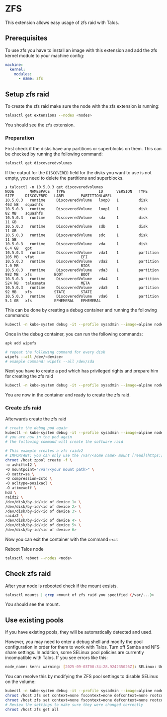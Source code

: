 # ZFS

This extension allows easy usage of zfs raid with Talos.

## Prerequisites

To use zfs you have to install an image with this extension and add the zfs kernel module to your machine config:

```yaml
machine:
  kernel:
    modules:
      - name: zfs
```

## Setup zfs raid

To create the zfs raid make sure the node with the zfs extension is running:

```bash
talosctl get extensions --nodes <nodes>
```

You should see the `zfs` extension.

### Preparation

First check if the disks have any partitions or superblocks on them.
This can be checked by running the following command:

```bash
talosctl get discoveredvolumes
```

If the output for the `DISCOVERED` field for the disks you want to use is not empty, you need to delete the partitions and superblocks.

```text
❯ talosctl -n 10.5.0.3 get discoveredvolumes
NODE       NAMESPACE   TYPE               ID      VERSION   TYPE        SIZE     DISCOVERED   LABEL       PARTITIONLABEL
10.5.0.3   runtime     DiscoveredVolume   loop0   1         disk        463 kB   squashfs
10.5.0.3   runtime     DiscoveredVolume   loop1   1         disk        82 MB    squashfs
10.5.0.3   runtime     DiscoveredVolume   sda     1         disk        11 GB
10.5.0.3   runtime     DiscoveredVolume   sdb     1         disk        11 GB
10.5.0.3   runtime     DiscoveredVolume   sdc     1         disk        11 GB
10.5.0.3   runtime     DiscoveredVolume   vda     1         disk        6.4 GB   gpt
10.5.0.3   runtime     DiscoveredVolume   vda1    1         partition   105 MB   vfat                     EFI
10.5.0.3   runtime     DiscoveredVolume   vda2    1         partition   1.0 MB                            BIOS
10.5.0.3   runtime     DiscoveredVolume   vda3    1         partition   982 MB   xfs          BOOT        BOOT
10.5.0.3   runtime     DiscoveredVolume   vda4    1         partition   524 kB   talosmeta                META
10.5.0.3   runtime     DiscoveredVolume   vda5    1         partition   92 MB    xfs          STATE       STATE
10.5.0.3   runtime     DiscoveredVolume   vda6    1         partition   5.1 GB   xfs          EPHEMERAL   EPHEMERAL
```

This can be done by creating a debug container and running the following commands:

```bash
kubectl -n kube-system debug -it --profile sysadmin --image=alpine node/<node name>
```

Once in the debug container, you can run the following commands:

```bash
apk add wipefs

# repeat the following command for every disk
wipefs --all /dev/<device>
# example command: wipefs --all /dev/sda
```

Next you have to create a pod which has privileged rights and prepare him for creating the zfs raid

```bash
kubectl -n kube-system debug -it --profile sysadmin --image=alpine node/<node name>
```

You are now in the container and ready to create the zfs raid.

### Create zfs raid

Afterwards create the zfs raid

```bash
# create the debug pod again
kubectl -n kube-system debug -it --profile sysadmin --image=alpine node/<node name>
# you are now in the pod again
# the following command will create the software raid

# This example creates a zfs raidz2
# IMPORTANT: you can only use the /var/<some name> mount [read](https://www.talos.dev/v1.8/learn-more/architecture/#the-file-system)
chroot /host zpool create -f \
-o ashift=12 \
-O mountpoint="/var/<your mount path>" \
-O xattr=sa \
-O compression=zstd \
-O acltype=posixacl \
-O atime=off \
hdd \
raidz2 \
/dev/disk/by-id/<id of device 1> \
/dev/disk/by-id/<id of device 2> \
/dev/disk/by-id/<id of device 3> \
raidz2 \
/dev/disk/by-id/<id of device 4> \
/dev/disk/by-id/<id of device 5> \
/dev/disk/by-id/<id of device 6>
```

Now you can exit the container with the command `exit`

Reboot Talos node

```bash
talosctl reboot --nodes <node>
```

## Check zfs raid

After your node is rebooted check if the mount exsists.

```bash
talosctl mounts | grep <mount of zfs raid you specified (/var/...)>
```

You should see the mount.

## Use existing pools

If you have existing pools, they will be automatically detected and used.

However, you may need to enter a debug shell and modify the pool configuration in order for them to work with Talos.
Turn off Samba and NFS share settings.
In addition, some SELinux pool policies are currently incompatible with Talos. If you see errors like this:
```bash
node_name: kern: warning: [2025-09-03T00:34:28.924235026Z]: SELinux: Unable to set superblock options before the security server is initialized
```
You can resolve this by modifying the ZFS pool settings to disable SELinux on the volume:
```bash
kubectl -n kube-system debug -it --profile sysadmin --image=alpine node/<node name>
chroot /host zfs set context=none fscontext=none defcontext=none rootcontext=none pool_name
chroot /host zfs set context=none fscontext=none defcontext=none rootcontext=none pool_name/child_dataset_name
# Review the settings to make sure they were changed correctly
chroot /host zfs get all
```